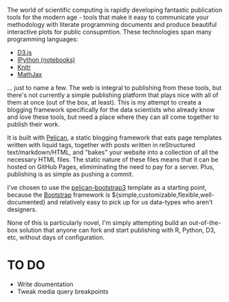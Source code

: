 The world of scientific computing is rapidly developing fantastic publication tools for the modern age - tools that make it easy to communicate your methodology with literate programming documents and produce beautiful interactive plots for public consupmtion. These technologies span many programming languages:
- [D3.js](d3js.org)
- [IPython (notebooks)](http://ipython.org/notebook)
- [Knitr](http://yihui.name/knitr/)
- [MathJax](http://mathjax.org)

... just to name a few. The web is integral to publishing from these tools, but there's not currently a simple publishing platform that plays nice with all of them at once (out of the box, at least). This is my attempt to create a blogging framework specifically for the data scientists who already know and love these tools, but need a place where they can all come together to publish their work.

It is built with [Pelican](http://docs.getpelican.com), a static blogging framework that eats page templates written with liquid tags, together with posts written in reStructured text/markdown/HTML, and "bakes" your website into a collection of all the necessary HTML files. The static nature of these files means that it can be hosted on GitHub Pages, elimiminating the need to pay for a server. Plus, publishing is as simple as pushing a commit.

I've chosen to use the [pelican-bootstrap3](https://github.com/DandyDev/pelican-bootstrap3) template as a starting point, because the [Bootstrap](http://getbootstrap.com) framework is ${simple,customizable,flexible,well-documented} and relatively easy to pick up for us data-types who aren't designers. 

None of this is particularly novel, I'm simply attempting build an out-of-the-box solution that anyone can fork and start publishing with R, Python, D3, etc, without days of configuration.

TO DO
=====
- Write doumentation
- Tweak media query breakpoints
